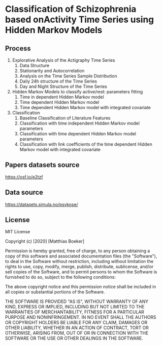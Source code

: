 # Classification of Schizophrenia based onActivity Time Series using Hidden Markov Models


## Process
1. Explorative Analysis of the Actigraphy Time Series
	1. Data Structure  
	2. Stationarity and Autocorrelation  
	3.  Analysis on the Time Series Sample Distribution
	4.  Daily 24h structure of the Time Series
	5.  Day and Night Structure of the Time Series
2. Hidden Markov Models to classify active/rest: parameters fitting
	1. Time in dependent Hidden Markov model
	2. Time dependent Hidden Markov model
	3. Time dependent Hidden Markov model with integrated covariate
3. Classification
	1. Baseline Classification of Literature Features
	2. Classification with time independent Hidden Markov model parameters
	3. Classification with time dependent Hidden Markov model parameters
	4. Classification with link coefficients of the time dependent Hidden Markov model with integrated covariate

## Papers datasets source
https://osf.io/e2tzf

## Data source
https://datasets.simula.no/psykose/

## License
MIT License

Copyright (c) [2020] [Matthias Boeker]

Permission is hereby granted, free of charge, to any person obtaining a copy
of this software and associated documentation files (the "Software"), to deal
in the Software without restriction, including without limitation the rights
to use, copy, modify, merge, publish, distribute, sublicense, and/or sell
copies of the Software, and to permit persons to whom the Software is
furnished to do so, subject to the following conditions:

The above copyright notice and this permission notice shall be included in all
copies or substantial portions of the Software.

THE SOFTWARE IS PROVIDED "AS IS", WITHOUT WARRANTY OF ANY KIND, EXPRESS OR
IMPLIED, INCLUDING BUT NOT LIMITED TO THE WARRANTIES OF MERCHANTABILITY,
FITNESS FOR A PARTICULAR PURPOSE AND NONINFRINGEMENT. IN NO EVENT SHALL THE
AUTHORS OR COPYRIGHT HOLDERS BE LIABLE FOR ANY CLAIM, DAMAGES OR OTHER
LIABILITY, WHETHER IN AN ACTION OF CONTRACT, TORT OR OTHERWISE, ARISING FROM,
OUT OF OR IN CONNECTION WITH THE SOFTWARE OR THE USE OR OTHER DEALINGS IN THE
SOFTWARE.

